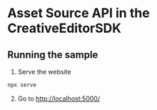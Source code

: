 # Asset Source API in the CreativeEditorSDK


## Running the sample

1. Serve the website

```bash
npx serve
```

2. Go to [http://localhost:5000/](http://localhost:5000/)
